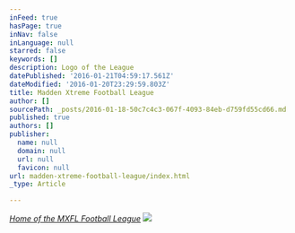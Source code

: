 ```yaml
---
inFeed: true
hasPage: true
inNav: false
inLanguage: null
starred: false
keywords: []
description: Logo of the League
datePublished: '2016-01-21T04:59:17.561Z'
dateModified: '2016-01-20T23:29:59.803Z'
title: Madden Xtreme Football League
author: []
sourcePath: _posts/2016-01-18-50c7c4c3-067f-4093-84eb-d759fd55cd66.md
published: true
authors: []
publisher:
  name: null
  domain: null
  url: null
  favicon: null
url: madden-xtreme-football-league/index.html
_type: Article

---
```

_[Home of the MXFL Football League][0]_
![](https://the-grid-user-content.s3-us-west-2.amazonaws.com/0436932a-6488-406d-80c7-06395f8b22ca.jpg)

[0]: null